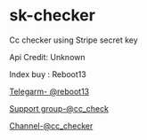 # sk-checker
Cc checker using Stripe secret key


Api Credit: Unknown

Index buy : Reboot13

[Telegarm- @reboot13](https://t.me/reboot13)

[Support group-@cc_check](https://t.me/cc_check)

[Channel-@cc_checker](https://t.me/cc_checker)
